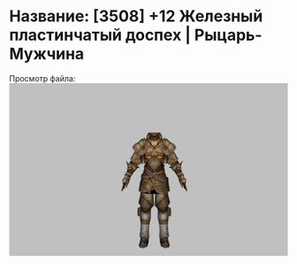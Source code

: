 # Название: [3508] +12 Железный пластинчатый доспех | Рыцарь-Мужчина

Просмотр файла:
![p000004.png](p000004.png)